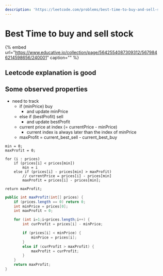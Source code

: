 ```yaml
---
description: 'https://leetcode.com/problems/best-time-to-buy-and-sell-stock/'
---
```


# Best Time to buy and sell stock

{% embed url="https://www.educative.io/collection/page/5642554087309312/5679846214598656/240001" caption="" %}

## Leetcode explanation is good

## Some observed properties

* need to track 
  * if \(minPrice\) buy  
    * and update minPrice
  * else if \(bestProfit\) sell
    * and update bestProfit
  * current price at index \(= currentPrice - minPrice\)
    * current index is always later than the index of minPrice
  * maxProfit = current\_best\_sell - current\_best\_buy

```text
min = 0;
maxProfit = 0;

for (i : prices) 
    if (prices[i] < prices[min]) 
        min = i
    else if (prices[i] - prices[min] > maxProfit) 
        // currentPrice = prices[i] - prices[min]
        maxProfit = prices[i] - prices[min];

return maxProfit;
```

```java
public int maxProfit(int[] prices) {
    if (prices.length == 0) return 0;
    int minPrice = prices[0];
    int maxProfit = 0;

    for (int i=1;i<prices.length;i++) {
        int curProfit = prices[i] - minPrice;

        if (prices[i] < minPrice) {
            minPrice = prices[i];
        }
        else if (curProfit > maxProfit) {
            maxProfit = curProfit; 
        }
    }
    return maxProfit;
}
```

